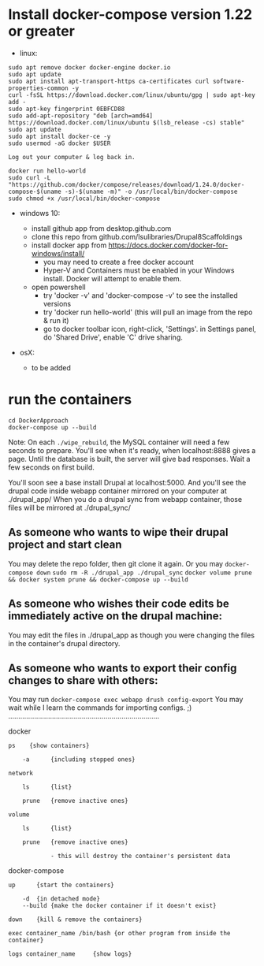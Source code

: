 # Install docker-compose version 1.22 or greater

  - linux:

```
sudo apt remove docker docker-engine docker.io
sudo apt update
sudo apt install apt-transport-https ca-certificates curl software-properties-common -y
curl -fsSL https://download.docker.com/linux/ubuntu/gpg | sudo apt-key add -
sudo apt-key fingerprint 0EBFCD88
sudo add-apt-repository "deb [arch=amd64] https://download.docker.com/linux/ubuntu $(lsb_release -cs) stable"
sudo apt update
sudo apt install docker-ce -y
sudo usermod -aG docker $USER
```
```
Log out your computer & log back in.
```
```
docker run hello-world
sudo curl -L "https://github.com/docker/compose/releases/download/1.24.0/docker-compose-$(uname -s)-$(uname -m)" -o /usr/local/bin/docker-compose
sudo chmod +x /usr/local/bin/docker-compose
```

  - windows 10:

    - install github app from desktop.github.com
    - clone this repo from github.com/lsulibraries/Drupal8Scaffoldings
    - install docker app from https://docs.docker.com/docker-for-windows/install/   
        - you may need to create a free docker account
        - Hyper-V and Containers must be enabled in your Windows install.  Docker will attempt to enable them.
    - open powershell
        - try 'docker -v' and 'docker-compose -v' to see the installed versions
        - try 'docker run hello-world' (this will pull an image from the repo & run it)
        - go to docker toolbar icon, right-click, 'Settings'. in Settings panel, do 'Shared Drive', enable 'C' drive sharing.

  - osX:

    - to be added

# run the containers

```
cd DockerApproach
docker-compose up --build
```

Note:  On each `./wipe_rebuild`, the MySQL container will need a few seconds to prepare.  You'll see when it's ready, when localhost:8888 gives a page.  Until the database is built, the server will give bad responses.  Wait a few seconds on first build.

You'll soon see a base install Drupal at localhost:5000.
And you'll see the drupal code inside webapp container mirrored on your computer at ./drupal_app/
When you do a drupal sync from webapp container, those files will be mirrored at ./drupal_sync/

## As someone who wants to wipe their drupal project and start clean

You may delete the repo folder, then git clone it again.
Or you may `docker-compose down` `sudo rm -R ./drupal_app ./drupal_sync`  `docker volume prune && docker system prune && docker-compose up --build`

## As someone who wishes their code edits be immediately active on the drupal machine:

You may edit the files in ./drupal_app as though you were changing the files in the container's drupal directory.

## As someone who wants to export their config changes to share with others:

You may run `docker-compose exec webapp drush config-export`
You may wait while I learn the commands for importing configs.  ;)
............................................................................

docker

    ps    {show containers}

        -a      {including stopped ones}

    network     

        ls      {list}

        prune   {remove inactive ones}

    volume

        ls      {list}

        prune   {remove inactive ones}

                - this will destroy the container's persistent data


docker-compose

    up      {start the containers}

        -d  {in detached mode}
        --build {make the docker container if it doesn't exist}

    down    {kill & remove the containers}

    exec container_name /bin/bash {or other program from inside the container}

    logs container_name     {show logs}
